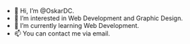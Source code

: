 - 👋 Hi, I’m @OskarDC.
- 👀 I’m interested in Web Development and Graphic Design.
- 🌱 I’m currently learning Web Development.
- 📫 You can contact me via email.

